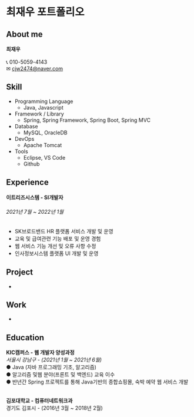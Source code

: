 # 최재우 포트폴리오
## About me
**최재우**<br><br>
📞 010-5059-4143<br>
✉ cjw2474@naver.com

## Skill

* Programming Language
  * Java, Javascript
* Framework / Library
  * Spring, Spring Framework, Spring Boot, Spring MVC
* Database
  * MySQL, OracleDB
* DevOps
  * Apache Tomcat
* Tools
  * Eclipse, VS Code
  * Github

## Experience
**이트리즈시스템 - SI개발자**<br>
###### _2021년 7월 ~ 2022년 1월_
* SK브로드밴드 HR 플랫폼 서비스 개발 및 운영
* 교육 및 급여관련 기능 배포 및 운영 경험
* 웹 서비스 기능 개선 및 오류 사항 수정
* 인사정보시스템 플랫폼 UI 개발 및 운영

## Project

* 

## Work

* 

## Education
**KIC캠퍼스 - 웹 개발자 양성과정**<br>
_서울시 강남구 - (2021년 1월 ~ 2021년 6월)_<br>
● Java (자바 프로그래밍 기초, 알고리즘)<br>
● 알고리즘 및웹 분야(프론트 및 백엔드) 교육 이수<br>
● 반년간 Spring 프로젝트를 통해 Java기반의 종합쇼핑몰, 숙박 예약 웹 서비스 개발<br><br>


**김포대학교 - 컴퓨터네트워크과**<br>
경기도 김포시 - (2016년 3월 ~ 2018년 2월)
